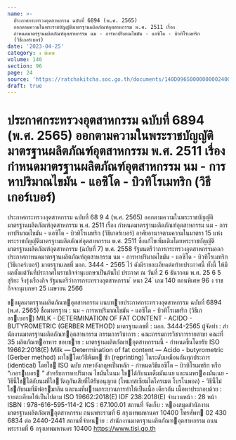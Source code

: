 ```yaml
---
name: >-
  ประกาศกระทรวงอุตสาหกรรม ฉบับที่ 6894 (พ.ศ. 2565)
  ออกตามความในพระราชบัญญัติมาตรฐานผลิตภัณฑ์อุตสาหกรรม พ.ศ. 2511 เรื่อง
  กำหนดมาตรฐานผลิตภัณฑ์อุตสาหกรรม นม - การหาปริมาณไขมัน - แอซิโด - บิวทิโรเมทริก
  (วิธีเกอร์เบอร์)
date: '2023-04-25'
category: ง พิเศษ
volume: 140
section: 96
page: 24
source: 'https://ratchakitcha.soc.go.th/documents/140D096S0000000002400.pdf'
draft: true
---
```


# ประกาศกระทรวงอุตสาหกรรม ฉบับที่ 6894 (พ.ศ. 2565) ออกตามความในพระราชบัญญัติมาตรฐานผลิตภัณฑ์อุตสาหกรรม พ.ศ. 2511 เรื่อง กำหนดมาตรฐานผลิตภัณฑ์อุตสาหกรรม นม - การหาปริมาณไขมัน - แอซิโด - บิวทิโรเมทริก (วิธีเกอร์เบอร์)

ประกาศกระทรวงอุตสาหกรรม ฉบับที่ 68 9 4 (พ.ศ. 2565) ออกตามความในพระราชบัญญัติมาตรฐานผลิตภัณฑ์อุตสาหกรรม พ.ศ. 2511 เรื่อง กำหนดมาตรฐานผลิตภัณฑ์อุตสาหกรรม นม - การหาปริมาณไขมัน - แอซิโด - บิวทิโรเมทริก (วิธีเกอร์เบอร์) อาศัยอานาจตามความในมาตรา 15 แห่งพระราชบัญญัติมาตรฐานผลิตภัณฑ์อุตสาหกรรม พ.ศ. 2511 ซึ่งแก้ไขเพิ่มเติมโดยพระราชบัญญัติมาตรฐานผลิตภัณฑ์อุตสาหกรรม (ฉบับที่ 7) พ.ศ. 2558 รัฐมนตรีว่าการกระทรวงอุตสาหกรรมออกประกาศกาหนดมาตรฐานผลิตภัณฑ์อุตสาหกรรม นม - การหาปริมาณไขมัน - แอซิโด - บิวทิโรเมทริก (วิธีเกอร์เบอร์) มาตรฐานเลขที่ มอก. 3444 - 2565 ไว้ ดังมีรายละเอียดต่อท้ายประกาศนี้ ทั้งนี้ ให้มีผลตั้งแต่วันที่ประกาศในราชกิจจำนุเบกษาเป็นต้นไป ประกาศ ณ วันที่ 2 6 ธันวาคม พ.ศ. 25 6 5 สุริยะ จึงรุ่งเรืองกิจ รัฐมนตรีว่าการกระทรวงอุตสาหกรรม ้ หนา 24 ่ เลม 140 ตอนพิเศษ 96 ง ราชกิจจานุเบกษา 25 เมษายน 2566

ขอมูลมาตรฐานผลิตภัณฑอุตสาหกรรม แนบทายประกาศกระทรวงอุตสาหกรรม ฉบับที่ 6894 (พ.ศ. 2565) ชื่อมาตรฐาน : นม - การหาปริมาณไขมัน - แอซิโด - บิวทิโรเมทริก (วิธีเกอรเบอร) MILK - DETERMINATION OF FAT CONTENT - ACIDO - BUTYROMETRIC (GERBER METHOD) มาตรฐานเลขที่ : มอก. 3444-2565 ผู้จัดทํา : สํานักงานมาตรฐานผลิตภัณฑอุตสาหกรรม กรรมการวิชาการ : คณะกรรมการวิชาการรายสาขา คณะที่ 35 ผลิตภัณฑอาหาร ขอบขาย : มาตรฐานผลิตภัณฑอุตสาหกรรมนี้ - กําหนดขึ้นโดยรับ ISO 19662:2018(E) Milk — Determination of fat content — Acido - butyrometric (Gerber method) มาใชโดยวิธีพิมพ ซ้ํา (reprinting) ในระดับเหมือนกันทุกประการ (identical) โดยใช ISO ฉบับ ภาษาอังกฤษเป็นหลัก - กําหนดวิธีแอซิโด – บิวทิโรเมทริก หรือ “เกอรเบอร ” สําหรับการหาปริมาณ ไขมันในนม ใชได้กับนมเต็มมันเนย และนมพรองมันเนย - วิธีนี้ใชได้กับนมที่ใสวัตถุกันเสียที่ได้รับอนุญาต (โพแทสเซียมไดโครเมต โบรโนพอล) - วิธีนี้ไม่ใชกับนมที่มีฟอรมาลิน และนมที่ผานกระบวนการทําให้เป็นเนื้อ เดียวกัน เนื้อหาประกอบด้วย : รายละเอียดให้เป็นไปตาม ISO 19662:2018(E) IDF 238:2018(E) จํานวนหน้า : 28 หน้า ISBN : 978-616-595-114-2 ICS : 67.100.01 สถานที่ จัดเก็บ : หองสมุดสํานักงานมาตรฐานผลิตภัณฑอุตสาหกรรม ถนนพระรามที่ 6 กรุงเทพมหานคร 10400 โทรศัพท 02 430 6834 ต่อ 2440-2441 สถานที่จําหนาย : สํานักงานมาตรฐานผลิตภัณฑอุตสาหกรรม ถนนพระรามที่ 6 กรุงเทพมหานคร 10400 https://www.tisi.go.th
